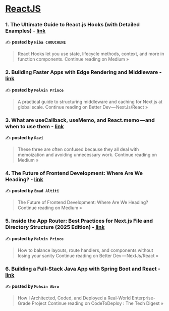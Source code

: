 
<h1><a href=https://medium.com/tag/reactjs/recommended target="_blank" rel="noopener noreferrer">ReactJS</a></h1>
<h3>1. The Ultimate Guide to React.js Hooks (with Detailed Examples) - <a href="https://medium.com/@hibachouchene128/the-ultimate-guide-to-react-js-hooks-with-detailed-examples-97eb48a5ac41?source=rss------reactjs-5" target="_blank" rel="noopener noreferrer">link</a></h3>

✍️ **posted by `Hiba CHOUCHENE`**

<blockquote>React Hooks let you use state, lifecycle methods, context, and more in function components.
Continue reading on Medium »</blockquote>

<h3>2. Building Faster Apps with Edge Rendering and Middleware - <a href="https://medium.com/better-dev-nextjs-react/building-faster-apps-with-edge-rendering-and-middleware-850017256e64?source=rss------reactjs-5" target="_blank" rel="noopener noreferrer">link</a></h3>

✍️ **posted by `Melvin Prince`**

<blockquote>A practical guide to structuring middleware and caching for Next.js at global scale.
Continue reading on Better Dev — NextJs/React »</blockquote>

<h3>3. What are useCallback, useMemo, and React.memo — and when to use them - <a href="https://ravijabade12.medium.com/what-are-usecallback-usememo-and-react-memo-and-when-to-use-them-e5881ad452fa?source=rss------reactjs-5" target="_blank" rel="noopener noreferrer">link</a></h3>

✍️ **posted by `Ravi`**

<blockquote>These three are often confused because they all deal with memoization and avoiding unnecessary work.
Continue reading on Medium »</blockquote>

<h3>4. The Future of Frontend Development: Where Are We Heading? - <a href="https://medium.com/@emadaaltiti/the-future-of-frontend-development-where-are-we-heading-0b6e52f27e26?source=rss------reactjs-5" target="_blank" rel="noopener noreferrer">link</a></h3>

✍️ **posted by `Emad Altiti`**

<blockquote>The Future of Frontend Development: Where Are We Heading?
Continue reading on Medium »</blockquote>

<h3>5. Inside the App Router: Best Practices for Next.js File and Directory Structure (2025 Edition) - <a href="https://medium.com/better-dev-nextjs-react/inside-the-app-router-best-practices-for-next-js-file-and-directory-structure-2025-edition-ed6bc14a8da3?source=rss------reactjs-5" target="_blank" rel="noopener noreferrer">link</a></h3>

✍️ **posted by `Melvin Prince`**

<blockquote>How to balance layouts, route handlers, and components without losing your sanity
Continue reading on Better Dev — NextJs/React »</blockquote>

<h3>6. Building a Full-Stack Java App with Spring Boot and React - <a href="https://medium.com/codetodeploy/building-a-full-stack-java-app-with-spring-boot-and-react-f7e0c4b21e22?source=rss------reactjs-5" target="_blank" rel="noopener noreferrer">link</a></h3>

✍️ **posted by `Mohsin Abro`**

<blockquote>How I Architected, Coded, and Deployed a Real-World Enterprise-Grade Project
Continue reading on CodeToDeploy : The Tech Digest »</blockquote>


